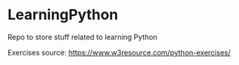 # LearningPython
Repo to store stuff related to learning Python

Exercises source: https://www.w3resource.com/python-exercises/

